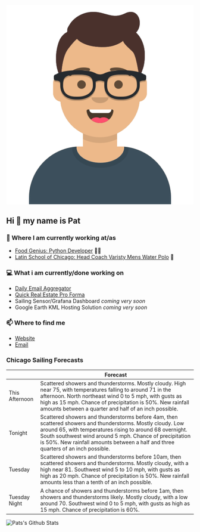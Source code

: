 [![Social banner for p-j-falconer](https://raw.githubusercontent.com/P-J-FALCONER/P-J-FALCONER/master/assets/avataaars.svg)](https://patfalconer.com/)
## Hi :wave: my name is Pat

### 💼 Where I am currently working at/as
- [Food Genius: Python Developer](https://getfoodgenius.com/) 🍔🐍
- [Latin School of Chicago: Head Coach Varisty Mens Water Polo](https://www.latinschool.org/) 🤽


### 💻 What i am currently/done working on
 - [Daily Email Aggregator](https://github.com/P-J-FALCONER/dott_daily_mail)
 - [Quick Real Estate Pro Forma](https://github.com/P-J-FALCONER/henry)
 - Sailing Sensor/Grafana Dashboard *coming very soon*
 - Google Earth KML Hosting Solution *coming very soon*

### 📫 Where to find me
 - [Website](https://patfalconer.com/)
 - [Email](mailto:patrick.j.falconer@gmail.com)


### Chicago Sailing Forecasts
|   | Forecast  |
|---|---|
| This Afternoon | Scattered showers and thunderstorms. Mostly cloudy. High near 75, with temperatures falling to around 71 in the afternoon. North northeast wind 0 to 5 mph, with gusts as high as 15 mph. Chance of precipitation is 50%. New rainfall amounts between a quarter and half of an inch possible. |
| Tonight | Scattered showers and thunderstorms before 4am, then scattered showers and thunderstorms. Mostly cloudy. Low around 65, with temperatures rising to around 68 overnight. South southwest wind around 5 mph. Chance of precipitation is 50%. New rainfall amounts between a half and three quarters of an inch possible. |
| Tuesday | Scattered showers and thunderstorms before 10am, then scattered showers and thunderstorms. Mostly cloudy, with a high near 81. Southwest wind 5 to 10 mph, with gusts as high as 20 mph. Chance of precipitation is 50%. New rainfall amounts less than a tenth of an inch possible. |
| Tuesday Night | A chance of showers and thunderstorms before 1am, then showers and thunderstorms likely. Mostly cloudy, with a low around 70. Southwest wind 0 to 5 mph, with gusts as high as 15 mph. Chance of precipitation is 60%. |

![Pats's Github Stats](https://github-readme-stats.vercel.app/api?username=p-j-falconer&show_icons=true&theme=radical)

